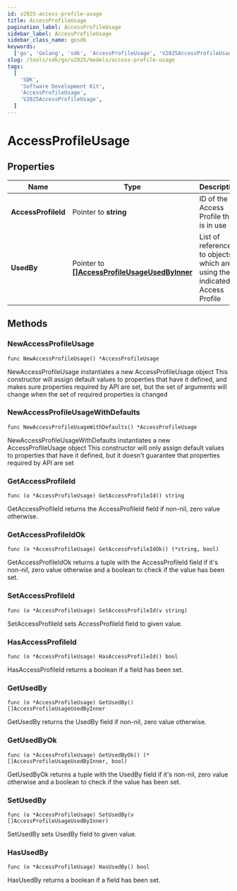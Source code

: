 ```yaml
---
id: v2025-access-profile-usage
title: AccessProfileUsage
pagination_label: AccessProfileUsage
sidebar_label: AccessProfileUsage
sidebar_class_name: gosdk
keywords:
  ['go', 'Golang', 'sdk', 'AccessProfileUsage', 'V2025AccessProfileUsage']
slug: /tools/sdk/go/v2025/models/access-profile-usage
tags:
  [
    'SDK',
    'Software Development Kit',
    'AccessProfileUsage',
    'V2025AccessProfileUsage',
  ]
---
```


# AccessProfileUsage

## Properties

| Name | Type | Description | Notes |
| --- | --- | --- | --- |
| **AccessProfileId** | Pointer to **string** | ID of the Access Profile that is in use | [optional] |
| **UsedBy** | Pointer to [**[]AccessProfileUsageUsedByInner**](access-profile-usage-used-by-inner) | List of references to objects which are using the indicated Access Profile | [optional] |

## Methods

### NewAccessProfileUsage

`func NewAccessProfileUsage() *AccessProfileUsage`

NewAccessProfileUsage instantiates a new AccessProfileUsage object This constructor will assign default values to properties that have it defined, and makes sure properties required by API are set, but the set of arguments will change when the set of required properties is changed

### NewAccessProfileUsageWithDefaults

`func NewAccessProfileUsageWithDefaults() *AccessProfileUsage`

NewAccessProfileUsageWithDefaults instantiates a new AccessProfileUsage object This constructor will only assign default values to properties that have it defined, but it doesn't guarantee that properties required by API are set

### GetAccessProfileId

`func (o *AccessProfileUsage) GetAccessProfileId() string`

GetAccessProfileId returns the AccessProfileId field if non-nil, zero value otherwise.

### GetAccessProfileIdOk

`func (o *AccessProfileUsage) GetAccessProfileIdOk() (*string, bool)`

GetAccessProfileIdOk returns a tuple with the AccessProfileId field if it's non-nil, zero value otherwise and a boolean to check if the value has been set.

### SetAccessProfileId

`func (o *AccessProfileUsage) SetAccessProfileId(v string)`

SetAccessProfileId sets AccessProfileId field to given value.

### HasAccessProfileId

`func (o *AccessProfileUsage) HasAccessProfileId() bool`

HasAccessProfileId returns a boolean if a field has been set.

### GetUsedBy

`func (o *AccessProfileUsage) GetUsedBy() []AccessProfileUsageUsedByInner`

GetUsedBy returns the UsedBy field if non-nil, zero value otherwise.

### GetUsedByOk

`func (o *AccessProfileUsage) GetUsedByOk() (*[]AccessProfileUsageUsedByInner, bool)`

GetUsedByOk returns a tuple with the UsedBy field if it's non-nil, zero value otherwise and a boolean to check if the value has been set.

### SetUsedBy

`func (o *AccessProfileUsage) SetUsedBy(v []AccessProfileUsageUsedByInner)`

SetUsedBy sets UsedBy field to given value.

### HasUsedBy

`func (o *AccessProfileUsage) HasUsedBy() bool`

HasUsedBy returns a boolean if a field has been set.
